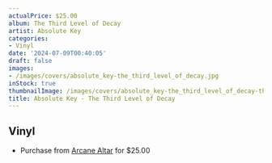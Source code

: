 ```yaml
---
actualPrice: $25.00
album: The Third Level of Decay
artist: Absolute Key
categories:
- Vinyl
date: '2024-07-09T00:40:05'
draft: false
images:
- /images/covers/absolute_key-the_third_level_of_decay.jpg
inStock: true
thumbnailImage: /images/covers/absolute_key-the_third_level_of_decay-thumb.jpg
title: Absolute Key - The Third Level of Decay
---
```


## Vinyl
* Purchase from [Arcane Altar](https://arcanealtar.bigcartel.com/product/absolute-key-the-third-level-of-decay-12-lp) for $25.00
